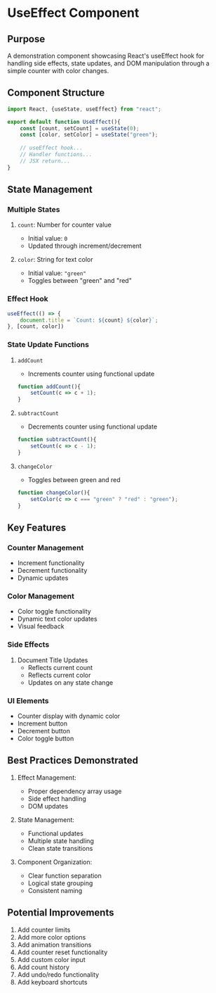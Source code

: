 # UseEffect Component

## Purpose
A demonstration component showcasing React's useEffect hook for handling side effects, state updates, and DOM manipulation through a simple counter with color changes.

## Component Structure
```jsx
import React, {useState, useEffect} from "react";

export default function UseEffect(){
    const [count, setCount] = useState(0);
    const [color, setColor] = useState("green");
    
    // useEffect hook...
    // Handler functions...
    // JSX return...
}
```

## State Management

### Multiple States
1. `count`: Number for counter value
   - Initial value: `0`
   - Updated through increment/decrement

2. `color`: String for text color
   - Initial value: `"green"`
   - Toggles between "green" and "red"

### Effect Hook
```jsx
useEffect(() => {
    document.title = `Count: ${count} ${color}`;
}, [count, color])
```

### State Update Functions

1. `addCount`
   - Increments counter using functional update
   ```jsx
   function addCount(){
       setCount(c => c + 1);
   }
   ```

2. `subtractCount`
   - Decrements counter using functional update
   ```jsx
   function subtractCount(){
       setCount(c => c - 1);
   }
   ```

3. `changeColor`
   - Toggles between green and red
   ```jsx
   function changeColor(){
       setColor(c => c === "green" ? "red" : "green");
   }
   ```

## Key Features

### Counter Management
- Increment functionality
- Decrement functionality
- Dynamic updates

### Color Management
- Color toggle functionality
- Dynamic text color updates
- Visual feedback

### Side Effects
1. Document Title Updates
   - Reflects current count
   - Reflects current color
   - Updates on any state change

### UI Elements
- Counter display with dynamic color
- Increment button
- Decrement button
- Color toggle button

## Best Practices Demonstrated
1. Effect Management:
   - Proper dependency array usage
   - Side effect handling
   - DOM updates

2. State Management:
   - Functional updates
   - Multiple state handling
   - Clean state transitions

3. Component Organization:
   - Clear function separation
   - Logical state grouping
   - Consistent naming

## Potential Improvements
1. Add counter limits
2. Add more color options
3. Add animation transitions
4. Add counter reset functionality
5. Add custom color input
6. Add count history
7. Add undo/redo functionality
8. Add keyboard shortcuts